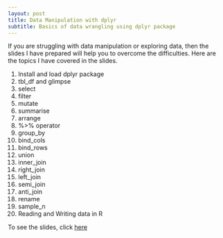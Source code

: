 ```yaml
---
layout: post
title: Data Manipulation with dplyr
subtitle: Basics of data wrangling using dplyr package
---   
```


If you are struggling with data manipulation or exploring data, then the slides I have prepared will help you to overcome the difficulties.
Here are the topics I have covered in the slides.    

1. Install and load dplyr package    
2. tbl_df and glimpse    
3. select    
4. filter    
5. mutate    
6. summarise    
7. arrange    
8. %>% operator   
9. group_by     
10. bind_cols    
11. bind_rows    
12. union    
13. inner_join   
14. right_join    
15. left_join   
16. semi_join    
17. anti_join   
18. rename    
19. sample_n   
20. Reading and Writing data in R    

To see the slides, click [here](http://rpubs.com/Loy/dplyr_examples)     
